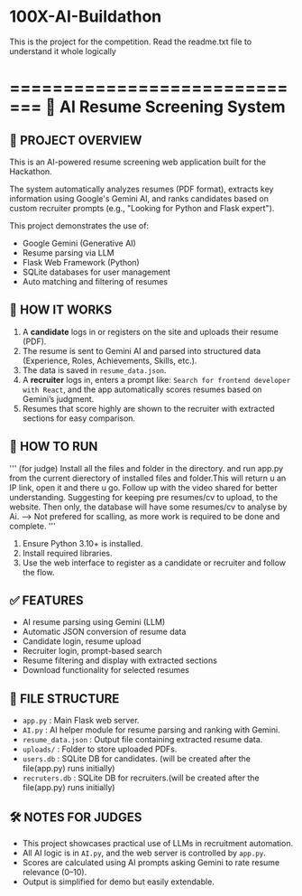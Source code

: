 # 100X-AI-Buildathon
This is the project for the competition. Read the readme.txt file to understand it whole logically

=============================
📄 AI Resume Screening System
=============================

📌 PROJECT OVERVIEW
--------------------
This is an AI-powered resume screening web application built for the Hackathon.

The system automatically analyzes resumes (PDF format), extracts key information using Google's Gemini AI, and ranks candidates based on custom recruiter prompts (e.g., "Looking for Python and Flask expert").

This project demonstrates the use of:
- Google Gemini (Generative AI)
- Resume parsing via LLM
- Flask Web Framework (Python)
- SQLite databases for user management
- Auto matching and filtering of resumes


🧠 HOW IT WORKS
--------------------
1. A **candidate** logs in or registers on the site and uploads their resume (PDF).
2. The resume is sent to Gemini AI and parsed into structured data (Experience, Roles, Achievements, Skills, etc.).
3. The data is saved in `resume_data.json`.
4. A **recruiter** logs in, enters a prompt like: `Search for frontend developer with React`, and the app automatically scores resumes based on Gemini’s judgment.
5. Resumes that score highly are shown to the recruiter with extracted sections for easy comparison.


🚀 HOW TO RUN
--------------------
''' (for judge)
Install all the files and folder in the directory. and run app.py from the current dierectory of installed files and folder.This will return u an IP link, open it and there u go.
Follow up with the video shared for better understanding.
Suggesting for keeping pre resumes/cv to upload, to the website.
Then only, the database will have some resumes/cv to analyse by Ai.
--> Not prefered for scalling, as more work is required to be done and complete.
'''



1. Ensure Python 3.10+ is installed.
2. Install required libraries.
3. Use the web interface to register as a candidate or recruiter and follow the flow.

✅ FEATURES
--------------------
- AI resume parsing using Gemini (LLM)
- Automatic JSON conversion of resume data
- Candidate login, resume upload
- Recruiter login, prompt-based search
- Resume filtering and display with extracted sections
- Download functionality for selected resumes

📁 FILE STRUCTURE
--------------------
- `app.py` : Main Flask web server.
- `AI.py` : AI helper module for resume parsing and ranking with Gemini.
- `resume_data.json` : Output file containing extracted resume data.
- `uploads/` : Folder to store uploaded PDFs.
- `users.db` : SQLite DB for candidates. (will be created after the file(app.py) runs initially)
- `recruters.db` : SQLite DB for recruiters.(will be created after the file(app.py) runs initially)

🛠️ NOTES FOR JUDGES
--------------------
- This project showcases practical use of LLMs in recruitment automation.
- All AI logic is in `AI.py`, and the web server is controlled by `app.py`.
- Scores are calculated using AI prompts asking Gemini to rate resume relevance (0–10).
- Output is simplified for demo but easily extendable.


